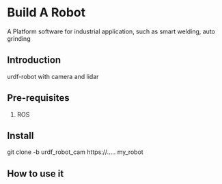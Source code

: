 # Build A Robot
A Platform software for industrial application, such as smart welding, auto grinding

## Introduction
urdf-robot with camera and lidar

## Pre-requisites
1. ROS

## Install
git clone -b urdf_robot_cam https://..... my_robot

## How to use it